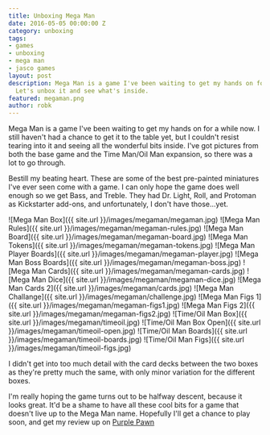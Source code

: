 ```yaml
---
title: Unboxing Mega Man
date: 2016-05-05 00:00:00 Z
category: unboxing
tags:
- games
- unboxing
- mega man
- jasco games
layout: post
description: Mega Man is a game I've been waiting to get my hands on for a while now.
  Let's unbox it and see what's inside.
featured: megaman.png
author: robk
---
```


Mega Man is a game I've been waiting to get my hands on for a while now. I still haven't had a chance to get it to the table yet, but I couldn't resist tearing into it and seeing all the wonderful bits inside. I've got pictures from both the base game and the Time Man/Oil Man expansion, so there was a lot to go through.

Bestill my beating heart. These are some of the best pre-painted miniatures I've ever seen come with a game. I can only hope the game does well enough so we get Bass, and Treble. They had Dr. Light, Roll, and Protoman as Kickstarter add-ons, and unfortunately, I don't have those...yet.

![Mega Man Box]({{ site.url }}/images/megaman/megaman.jpg)
![Mega Man Rules]({{ site.url }}/images/megaman/megaman-rules.jpg)
![Mega Man Board]({{ site.url }}/images/megaman/megaman-board.jpg)
![Mega Man Tokens]({{ site.url }}/images/megaman/megaman-tokens.jpg)
![Mega Man Player Boards]({{ site.url }}/images/megaman/megaman-player.jpg)
![Mega Man Boss Boards]({{ site.url }}/images/megaman/megaman-boss.jpg)
![Mega Man Cards]({{ site.url }}/images/megaman/megaman-cards.jpg)
![Mega Man Dice]({{ site.url }}/images/megaman/megaman-dice.jpg)
![Mega Man Cards 2]({{ site.url }}/images/megaman/cards.jpg)
![Mega Man Challange]({{ site.url }}/images/megaman/challenge.jpg)
![Mega Man Figs 1]({{ site.url }}/images/megaman/megaman-figs1.jpg)
![Mega Man Figs 2]({{ site.url }}/images/megaman/megaman-figs2.jpg)
![Time/Oil Man Box]({{ site.url }}/images/megaman/timeoil.jpg)
![Time/Oil Man Box Open]({{ site.url }}/images/megaman/timeoil-open.jpg)
![Time/Oil Man Boards]({{ site.url }}/images/megaman/timeoil-boards.jpg)
![Time/Oil Man Figs]({{ site.url }}/images/megaman/timeoil-figs.jpg)

I didn't get into too much detail with the card decks between the two boxes as they're pretty much the same, with only minor variation for the different boxes.

I'm really hoping the game turns out to be halfway descent, because it looks great. It'd be a shame to have all these cool bits for a game that doesn't live up to the Mega Man name. Hopefully I'll get a chance to play soon, and get my review up on [Purple Pawn](http://purplepawn.com)

